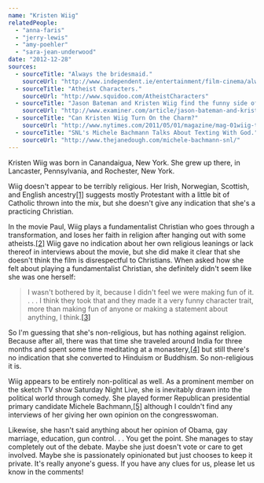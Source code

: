 ```yaml
---
name: "Kristen Wiig"
relatedPeople:
  - "anna-faris"
  - "jerry-lewis"
  - "amy-poehler"
  - "sara-jean-underwood"
date: "2012-12-28"
sources:
  - sourceTitle: "Always the bridesmaid."
    sourceUrl: "http://www.independent.ie/entertainment/film-cinema/always-the-bridesmaid-2677666.html"
  - sourceTitle: "Atheist Characters."
    sourceUrl: "http://www.squidoo.com/AtheistCharacters"
  - sourceTitle: "Jason Bateman and Kristen Wiig find the funny side of fanaticism in 'Paul.'"
    sourceUrl: "http://www.examiner.com/article/jason-bateman-and-kristen-wiig-find-the-funny-side-of-fanaticism-paul"
  - sourceTitle: "Can Kristen Wiig Turn On the Charm?"
    sourceUrl: "http://www.nytimes.com/2011/05/01/magazine/mag-01wiig-t.html?pagewanted=all&_r=0"
  - sourceTitle: "SNL's Michele Bachmann Talks About Texting With God."
    sourceUrl: "http://www.thejanedough.com/michele-bachmann-snl/"
---
```


Kristen Wiig was born in Canandaigua, New York. She grew up there, in Lancaster, Pennsylvania, and Rochester, New York.

Wiig doesn't appear to be terribly religious. Her Irish, Norwegian, Scottish, and English ancestry<a class="source-citation" href="#http://www.independent.ie/entertainment/film-cinema/always-the-bridesmaid-2677666.html" title="Always the bridesmaid.">[1]</a> suggests mostly Protestant with a little bit of Catholic thrown into the mix, but she doesn't give any indication that she's a practicing Christian.

In the movie Paul, Wiig plays a fundamentalist Christian who goes through a transformation, and loses her faith in religion after hanging out with some atheists.<a class="source-citation" href="#http://www.squidoo.com/AtheistCharacters" title="Atheist Characters.">[2]</a> Wiig gave no indication about her own religious leanings or lack thereof in interviews about the movie, but she did make it clear that she doesn't think the film is disrespectful to Christians. When asked how she felt about playing a fundamentalist Christian, she definitely didn't seem like she was one herself:

>I wasn't bothered by it, because I didn't feel we were making fun of it. . . . I think they took that and they made it a very funny character trait, more than making fun of anyone or making a statement about anything, I think.<a class="source-citation" href="#http://www.examiner.com/article/jason-bateman-and-kristen-wiig-find-the-funny-side-of-fanaticism-paul" title="Jason Bateman and Kristen Wiig find the funny side of fanaticism in &apos;Paul.&apos;">[3]</a>

So I'm guessing that she's non-religious, but has nothing against religion. Because after all, there was that time she traveled around India for three months and spent some time meditating at a monastery,<a class="source-citation" href="#http://www.nytimes.com/2011/05/01/magazine/mag-01wiig-t.html?pagewanted=all&_r=0" title="Can Kristen Wiig Turn On the Charm?">[4]</a> but still there's no indication that she converted to Hinduism or Buddhism. So non-religious it is.

Wiig appears to be entirely non-political as well. As a prominent member on the sketch TV show Saturday Night Live, she is inevitably drawn into the political world through comedy. She played former Republican presidential primary candidate Michele Bachmann,<a class="source-citation" href="#http://www.thejanedough.com/michele-bachmann-snl/" title="SNL&apos;s Michele Bachmann Talks About Texting With God.">[5]</a> although I couldn't find any interviews of her giving her own opinion on the congresswoman.

Likewise, she hasn't said anything about her opinion of Obama, gay marriage, education, gun control. . . You get the point. She manages to stay completely out of the debate. Maybe she just doesn't vote or care to get involved. Maybe she is passionately opinionated but just chooses to keep it private. It's really anyone's guess. If you have any clues for us, please let us know in the comments!